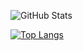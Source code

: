 ![GitHub Stats](https://github-readme-stats.vercel.app/api?username=MiooDev&theme=tokyonight)

[![Top Langs](https://github-readme-stats.vercel.app/api/top-langs/?username=MiooDev)](https://github.com/MiooDev/github-readme-stats)
